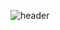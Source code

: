 ![header](https://capsule-render.vercel.app/api?type=cylinder&color=auto&height=300&section=header&text=hiwonwon&fontSize=90)
